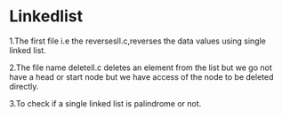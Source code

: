 # Linkedlist

1.The first file i.e the reversesll.c,reverses the data values using single linked list.


2.The file name deletell.c deletes an element from the list but we go not have a head or start node but we have access of the node to be deleted directly.


3.To check if a single linked list is palindrome or not.
